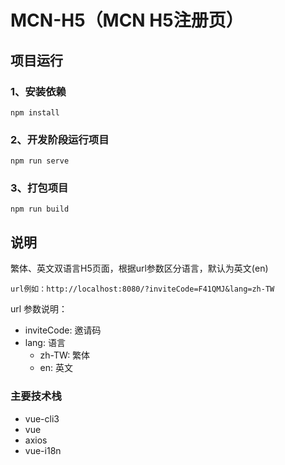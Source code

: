 # MCN-H5（MCN H5注册页）

## 项目运行

### 1、安装依赖
```
npm install
```

### 2、开发阶段运行项目
```
npm run serve
```

### 3、打包项目
```
npm run build
```

## 说明

繁体、英文双语言H5页面，根据url参数区分语言，默认为英文(en)

`url例如：http://localhost:8080/?inviteCode=F41QMJ&lang=zh-TW`

url 参数说明：
- inviteCode: 邀请码
- lang: 语言
  + zh-TW: 繁体
  + en: 英文

### 主要技术栈

- vue-cli3
- vue
- axios
- vue-i18n
